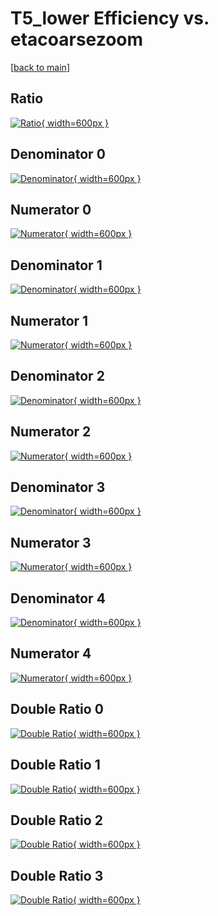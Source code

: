 # T5_lower Efficiency vs. etacoarsezoom

[[back to main](./)]



## Ratio

[![Ratio](../mtv/var/T5_lower_vtr_0_-1_eff_etacoarsezoom.png){ width=600px }](../mtv/var/T5_lower_vtr_0_-1_eff_etacoarsezoom.pdf)

## Denominator 0

[![Denominator](../mtv/den/T5_lower_vtr_0_-1_eff_etacoarsezoom_den0.png){ width=600px }](../mtv/den/T5_lower_vtr_0_-1_eff_etacoarsezoom_den0.pdf)

## Numerator 0

[![Numerator](../mtv/num/T5_lower_vtr_0_-1_eff_etacoarsezoom_num0.png){ width=600px }](../mtv/num/T5_lower_vtr_0_-1_eff_etacoarsezoom_num0.pdf)

## Denominator 1

[![Denominator](../mtv/den/T5_lower_vtr_0_-1_eff_etacoarsezoom_den1.png){ width=600px }](../mtv/den/T5_lower_vtr_0_-1_eff_etacoarsezoom_den1.pdf)

## Numerator 1

[![Numerator](../mtv/num/T5_lower_vtr_0_-1_eff_etacoarsezoom_num1.png){ width=600px }](../mtv/num/T5_lower_vtr_0_-1_eff_etacoarsezoom_num1.pdf)

## Denominator 2

[![Denominator](../mtv/den/T5_lower_vtr_0_-1_eff_etacoarsezoom_den2.png){ width=600px }](../mtv/den/T5_lower_vtr_0_-1_eff_etacoarsezoom_den2.pdf)

## Numerator 2

[![Numerator](../mtv/num/T5_lower_vtr_0_-1_eff_etacoarsezoom_num2.png){ width=600px }](../mtv/num/T5_lower_vtr_0_-1_eff_etacoarsezoom_num2.pdf)

## Denominator 3

[![Denominator](../mtv/den/T5_lower_vtr_0_-1_eff_etacoarsezoom_den3.png){ width=600px }](../mtv/den/T5_lower_vtr_0_-1_eff_etacoarsezoom_den3.pdf)

## Numerator 3

[![Numerator](../mtv/num/T5_lower_vtr_0_-1_eff_etacoarsezoom_num3.png){ width=600px }](../mtv/num/T5_lower_vtr_0_-1_eff_etacoarsezoom_num3.pdf)

## Denominator 4

[![Denominator](../mtv/den/T5_lower_vtr_0_-1_eff_etacoarsezoom_den4.png){ width=600px }](../mtv/den/T5_lower_vtr_0_-1_eff_etacoarsezoom_den4.pdf)

## Numerator 4

[![Numerator](../mtv/num/T5_lower_vtr_0_-1_eff_etacoarsezoom_num4.png){ width=600px }](../mtv/num/T5_lower_vtr_0_-1_eff_etacoarsezoom_num4.pdf)

## Double Ratio 0

[![Double Ratio](../mtv/ratio/T5_lower_vtr_0_-1_eff_etacoarsezoom_ratio0.png){ width=600px }](../mtv/ratio/T5_lower_vtr_0_-1_eff_etacoarsezoom_ratio0.pdf)

## Double Ratio 1

[![Double Ratio](../mtv/ratio/T5_lower_vtr_0_-1_eff_etacoarsezoom_ratio1.png){ width=600px }](../mtv/ratio/T5_lower_vtr_0_-1_eff_etacoarsezoom_ratio1.pdf)

## Double Ratio 2

[![Double Ratio](../mtv/ratio/T5_lower_vtr_0_-1_eff_etacoarsezoom_ratio2.png){ width=600px }](../mtv/ratio/T5_lower_vtr_0_-1_eff_etacoarsezoom_ratio2.pdf)

## Double Ratio 3

[![Double Ratio](../mtv/ratio/T5_lower_vtr_0_-1_eff_etacoarsezoom_ratio3.png){ width=600px }](../mtv/ratio/T5_lower_vtr_0_-1_eff_etacoarsezoom_ratio3.pdf)

